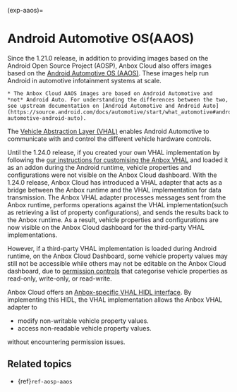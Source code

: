 (exp-aaos)=
# Android Automotive OS(AAOS)

Since the 1.21.0 release, in addition to providing images based on the Android Open Source Project (AOSP), Anbox Cloud also offers images based on the [Android Automotive OS (AAOS)](https://source.android.com/docs/automotive/start/what_automotive). These images help run Android in automotive infotainment systems at scale.

```{important}
* The Anbox Cloud AAOS images are based on Android Automotive and *not* Android Auto. For understanding the differences between the two, see upstream documentation on [Android Automotive and Android Auto](https://source.android.com/docs/automotive/start/what_automotive#android-automotive-android-auto).
```

The [Vehicle Abstraction Layer (VHAL)](https://source.android.com/docs/automotive/vhal) enables Android Automotive to communicate with and control the different vehicle hardware controls.

Until the 1.24.0 release, if you created your own VHAL implementation by following the [our instructions for customising the Anbox VHAL](https://documentation.ubuntu.com/anbox-cloud/en/latest/howto/android/custom-vhal/) and loaded it as an addon during the Android runtime, vehicle properties and configurations were not visible on the Anbox Cloud dashboard. With the 1.24.0 release, Anbox Cloud has introduced a VHAL adapter that acts as a bridge between the Anbox runtime and the VHAL implementation for data transmission. The Anbox VHAL adapter processes messages sent from the Anbox runtime, performs operations against the VHAL implementation(such as retrieving a list of property configurations), and sends the results back to the Anbox runtime. As a result, vehicle properties and configurations are now visible on the Anbox Cloud dashboard for the third-party VHAL implementations.

However, if a third-party VHAL implementation is loaded during Android runtime, on the Anbox Cloud Dashboard, some vehicle property values may still not be accessible while others may not be editable on the Anbox Cloud dashboard, due to [permission controls](https://source.android.com/docs/automotive/vhal/previous/properties#vehicle-props) that categorise vehicle properties as read-only, write-only, or read-write.

Anbox Cloud offers an [Anbox-specific VHAL HIDL interface](https://github.com/canonical/vendor_canonical_interfaces). By implementing this HIDL, the VHAL implementation allows the Anbox VHAL adapter to

- modify non-writable vehicle property values.
- access non-readable vehicle property values.

without encountering permission issues.

## Related topics

* {ref}`ref-aosp-aaos`
